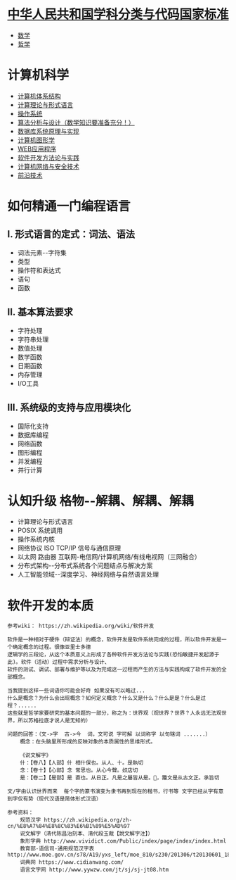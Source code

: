 # [中华人民共和国学科分类与代码国家标准](#中华人民共和国学科分类与代码国家标准)
- [<a href="https://baike.baidu.com/item/数学/107037#1" rel="nofollow">数学</a>](#数学)
- [<a href="https://baike.baidu.com/item/哲学/140608#9" rel="nofollow">哲学</a>](#哲学)
# 计算机科学
  * [计算机体系结构](computer_science/计算机体系结构.MD)
  * [计算理论与形式语言](computer_science/计算理论、形式语言与复杂性.MD)
  * [操作系统](computer_science/操作系统.MD)
  * [算法分析与设计（数学知识要准备充分！）](computer_science/算法与数据结构.MD)
  * [数据库系统原理与实现](computer_science/数据库.MD)
  * [计算机图形学](computer_science/计算机图形学.MD)
  * [WEB应用程序](computer_science/WEB应用程序.MD)
  * [软件开发方法论与实践](computer_science/软件工程.MD)
  * [计算机网络与安全技术](computer_science/计算机网络与安全技术.MD)
  * [前沿技术](computer_science/前沿技术.MD)
# 如何精通一门编程语言
## I. 形式语言的定式：词法、语法
- 词法元素--字符集
- 类型
- 操作符和表达式
- 语句
- 函数
## II. 基本算法要求
- 字符处理
- 字符串处理
- 数值处理
- 数学函数
- 日期函数
- 内存管理
- I/O工具
## III. 系统级的支持与应用模块化
- 国际化支持
- 数据库编程
- 网络函数
- 图形编程
- 并发编程
- 并行计算
# 认知升级 格物--解耦、解耦、解耦
- 计算理论与形式语言
- POSIX 系统调用
- 操作系统内核
- 网络协议 ISO TCP/IP 信号与通信原理
- 以太网 路由器 互联网-电信网/计算机网络/有线电视网（三网融合）
- 分布式架构--分布式系统各个问题结点与解决方案
- 人工智能领域--深度学习、神经网络与自然语言处理
# 软件开发的本质
    参考wiki： https://zh.wikipedia.org/wiki/软件开发
    
    软件是一种相对于硬件（辩证法）的概念，软件开发是软件系统完成的过程，所以软件开发是一个确定概念的过程。很像亚里士多德
    逻辑学的三段论，从这个本质意义上形成了各种软件开发方法论与实践(恐怕敏捷开发起源于此)。软件（活动）过程中需求分析与设计、
    软件的测试、调试、部署与维护等以及为完成这一过程而产生的方法与实践构成了软件开发的全部概念。
    
    当我提到这样一些词语你可能会好奇 如果没有可以略过...
    什么是概念？为什么会出现概念？如何定义概念？什么又是什么？什么是是？什么是过程？......
    这些就是哲学家要研究的基本问题的一部分，称之为：世界观（观世界？世界？人永远无法观世界，所以苏格拉底才说人是无知的）
    
    问题的回答：（文->字  古->今  词，文可说 字可解 以词称字 以句辖词 .......）
        概念：在头脑里所形成的反映对象的本质属性的思维形式。
        
        《说文解字》
        什：【卷八】【人部】什 相什保也。从人、十。是執切
        念：【卷十】【心部】念 常思也。从心今聲。奴店切
        是：【卷二】【是部】是 直也。从日正。凡是之屬皆从是。𣆞，籒文是从古文正。承旨切
        
    文/字由认识世界而来  每个字的篆书演变为隶书再到现在的楷书，行书等 文字已经从字有意到字仅有势（现代汉语是简体形式汉语）
        
    参考资料：
        规范汉字 https://zh.wikipedia.org/zh-cn/%E8%A7%84%E8%8C%83%E6%B1%89%E5%AD%97
        说文解字（清代陈昌治刻本、清代段玉裁【說文解字注】）
        象形字典 http://www.vividict.com/Public/index/page/index/index.html
        教育部-语信司-通用规范汉字表 http://www.moe.gov.cn/s78/A19/yxs_left/moe_810/s230/201306/t20130601_186002.html
        词典网 https://www.cidianwang.com/
        语言文字网 http://www.yywzw.com/jt/sj/sj-jt08.htm
